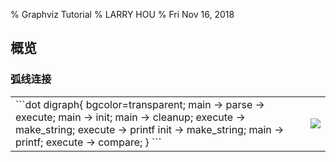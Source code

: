 % Graphviz Tutorial
% LARRY HOU
% Fri Nov 16, 2018

## 概览

### 弧线连接
<table width="100%" height="100%"><tr><td style="vertical-align:top">
```dot
digraph{
    bgcolor=transparent;
	main -> parse -> execute;
	main -> init;
	main -> cleanup;
	execute -> make_string;
	execute -> printf
	init -> make_string;
	main -> printf;
	execute -> compare;
}
```
</td><td style="vertical-align:middle"><img class="plain" src="1-1.svg"/></td></tr></table>

<div class="fragment">
```bash
dot g.dot -Tsvg -o g.svg
```
</div>

### 折线连接
<table width="100%" height="100%"><tr><td style="vertical-align:top">
```dot
digraph{
	bgcolor=transparent;
	splines=polyline;
	main -> parse -> execute;
	main -> init;
	main -> cleanup;
	execute -> make_string;
	execute -> printf
	init -> make_string;
	main -> printf;
	execute -> compare;
}
```
</td><td style="vertical-align:middle"><img class="plain" src="1-2.svg"/></td></tr></table>

### 箭头样式
<table width="100%" height="100%"><tr><td style="vertical-align:top">
```dot
digraph{
	bgcolor=transparent;
	splines=polyline;
	edge[arrowhead=vee];
	main -> parse -> execute;
	main -> init;
	main -> cleanup;
	execute -> make_string;
	execute -> printf
	init -> make_string;
	main -> printf;
	execute -> compare;
}
```
</td><td style="vertical-align:middle"><img class="plain" src="1-3.svg"/></td></tr></table>

### 左右排版
<table width="100%" height="100%"><tr><td style="vertical-align:top">
```dot
digraph{
	bgcolor=transparent;
	splines=polyline;
	rankdir=LR;
	edge[arrowhead=vee];
	main -> parse -> execute;
	main -> init;
	main -> cleanup;
	execute -> make_string;
	execute -> printf
	init -> make_string;
	main -> printf;
	execute -> compare;
}
```
</td><td style="vertical-align:middle"><img class="plain" src="1-4.svg"/></td></tr></table>

### 下上排版
<table width="100%" height="100%"><tr><td style="vertical-align:top">
```dot
digraph{
	bgcolor=transparent;
	splines=polyline;
	rankdir=BT;
	edge[arrowhead=vee];
	main -> parse -> execute;
	main -> init;
	main -> cleanup;
	execute -> make_string;
	execute -> printf
	init -> make_string;
	main -> printf;
	execute -> compare;
}
```
</td><td style="vertical-align:middle"><img class="plain" src="1-5.svg"/></td></tr></table>

### 节点形状
<table width="100%" height="100%"><tr><td style="vertical-align:top">
```dot
digraph{
	bgcolor=transparent;
	splines=polyline;
	edge[arrowhead=vee];
	node[shape=note];
	main -> parse -> execute;
	main -> init;
	main -> cleanup;
	execute -> make_string;
	execute -> printf
	init -> make_string;
	main -> printf;
	execute -> compare;
}
```
</td><td style="vertical-align:middle"><img class="plain" src="1-6.svg"/></td></tr></table>

## 图形/Graph

### 图形定义

<div style="font-size:30px;">图形脚本是个文本文件，`digraph`后面紧跟图形引用名，然后`{}`里面定义图形内容</div>

```dot
digraph {
}
```

### 嵌套图形

```dot
digraph 
{
    subgraph subgraph_name {

    }
}
```

### 复合图形

<div style="font-size:30px;">在复合图形里面设置属性`compound`，然后可以把嵌套图形作为整体来连接</div>
<table width="100%" height="100%"><tr><td style="vertical-align:top">
```dot
digraph
{
	bgcolor=transparent;
    compound=true;
    subgraph cluster0 
	{
      a -> b;
      a -> c;
      b -> d;
      c -> d;
    }
    subgraph cluster1 
	{
		e -> g;
		e -> f; 
	}
    b -> f [lhead=cluster1];
    d -> e;
    c -> g [ltail=cluster0, lhead=cluster1];
    c -> e [ltail=cluster0];
	d -> h;
}
```
</td><td><img class="plain" src="2-1.svg"/></td></tr></table>

### 图形属性

<div style="font-size:30px;">前面用到的`bgcolor`/`compound`/`splines`等都是图形属性</div>
```dot
digraph
{
	bgcolor=transparent;
    compound=true;
}
```

<div style="font-size:30px;">也可以把图形属性设置放到`graph[]`里面</div>
```dot
digraph
{
    graph[bgcolor=transparent, compound=true]
}
```

<div style="font-size:30px;">[更多属性设置](https://graphviz.gitlab.io/_pages/pdf/dotguide.pdf)</div>

## 节点/Node

### 节点形状
<div style="font-size:30px;">流程图的每个节点都一个形状</div>

<div style="overflow: auto;max-height: 450px">
<table width="100%" height="100%">
    <tr>
        <td style="text-align: center;"><img class="plain" src="box.svg"/></td>
        <td style="text-align: center;"><img class="plain" src="polygon.svg"/></td>
        <td style="text-align: center;"><img class="plain" src="ellipse.svg"/></td>
        <td style="text-align: center;"><img class="plain" src="oval.svg"/></td>
    </tr>
    <tr>
        <td style="text-align: center;"><img class="plain" src="circle.svg"/></td>
        <td style="text-align: center;"><img class="plain" src="point.svg"/></td>
        <td style="text-align: center;"><img class="plain" src="egg.svg"/></td>
        <td style="text-align: center;"><img class="plain" src="triangle.svg"/></td>
    </tr>
    <tr>
        <td style="text-align: center;"><img class="plain" src="plaintext.svg"/></td>
        <td style="text-align: center;"><img class="plain" src="plain.svg"/></td>
        <td style="text-align: center;"><img class="plain" src="diamond.svg"/></td>
        <td style="text-align: center;"><img class="plain" src="trapezium.svg"/></td>
    </tr>
    <tr>
        <td style="text-align: center;"><img class="plain" src="parallelogram.svg"/></td>
        <td style="text-align: center;"><img class="plain" src="house.svg"/></td>
        <td style="text-align: center;"><img class="plain" src="pentagon.svg"/></td>
        <td style="text-align: center;"><img class="plain" src="hexagon.svg"/></td>
    </tr>
    <tr>
        <td style="text-align: center;"><img class="plain" src="septagon.svg"/></td>
        <td style="text-align: center;"><img class="plain" src="octagon.svg"/></td>
        <td style="text-align: center;"><img class="plain" src="doublecircle.svg"/></td>
        <td style="text-align: center;"><img class="plain" src="doubleoctagon.svg"/></td>
    </tr>
    <tr>
        <td style="text-align: center;"><img class="plain" src="tripleoctagon.svg"/></td>
        <td style="text-align: center;"><img class="plain" src="invtriangle.svg"/></td>
        <td style="text-align: center;"><img class="plain" src="invtrapezium.svg"/></td>
        <td style="text-align: center;"><img class="plain" src="invhouse.svg"/></td>
    </tr>
    <tr>
        <td style="text-align: center;"><img class="plain" src="Mdiamond.svg"/></td>
        <td style="text-align: center;"><img class="plain" src="Msquare.svg"/></td>
        <td style="text-align: center;"><img class="plain" src="Mcircle.svg"/></td>
        <td style="text-align: center;"><img class="plain" src="rect.svg"/></td>
    </tr>
    <tr>
        <td style="text-align: center;"><img class="plain" src="rectangle.svg"/></td>
        <td style="text-align: center;"><img class="plain" src="square.svg"/></td>
        <td style="text-align: center;"><img class="plain" src="star.svg"/></td>
        <td style="text-align: center;"><img class="plain" src="none.svg"/></td>
    </tr>
    <tr>
        <td style="text-align: center;"><img class="plain" src="underline.svg"/></td>
        <td style="text-align: center;"><img class="plain" src="cylinder.svg"/></td>
        <td style="text-align: center;"><img class="plain" src="note.svg"/></td>
        <td style="text-align: center;"><img class="plain" src="tab.svg"/></td>
    </tr>
    <tr>
        <td style="text-align: center;"><img class="plain" src="folder.svg"/></td>
        <td style="text-align: center;"><img class="plain" src="box3d.svg"/></td>
        <td style="text-align: center;"><img class="plain" src="component.svg"/></td>
        <td style="text-align: center;"><img class="plain" src="promoter.svg"/></td>
    </tr>
    <tr>
        <td style="text-align: center;"><img class="plain" src="cds.svg"/></td>
        <td style="text-align: center;"><img class="plain" src="terminator.svg"/></td>
        <td style="text-align: center;"><img class="plain" src="utr.svg"/></td>
        <td style="text-align: center;"><img class="plain" src="primersite.svg"/></td>
    </tr>
    <tr>
        <td style="text-align: center;"><img class="plain" src="restrictionsite.svg"/></td>
        <td style="text-align: center;"><img class="plain" src="fivepoverhang.svg"/></td>
        <td style="text-align: center;"><img class="plain" src="threepoverhang.svg"/></td>
        <td style="text-align: center;"><img class="plain" src="noverhang.svg"/></td>
    </tr>
    <tr>
        <td style="text-align: center;"><img class="plain" src="assembly.svg"/></td>
        <td style="text-align: center;"><img class="plain" src="signature.svg"/></td>
        <td style="text-align: center;"><img class="plain" src="insulator.svg"/></td>
        <td style="text-align: center;"><img class="plain" src="ribosite.svg"/></td>
    </tr>
    <tr>
        <td style="text-align: center;"><img class="plain" src="rnastab.svg"/></td>
        <td style="text-align: center;"><img class="plain" src="proteasesite.svg"/></td>
        <td style="text-align: center;"><img class="plain" src="proteinstab.svg"/></td>
        <td style="text-align: center;"><img class="plain" src="rpromoter.svg"/></td>
    </tr>
    <tr>
        <td style="text-align: center;"><img class="plain" src="rarrow.svg"/></td>
        <td style="text-align: center;"><img class="plain" src="larrow.svg"/></td>
        <td style="text-align: center;"><img class="plain" src="lpromoter.svg"/></td>
    </tr>
</table>
</div>

### 定制多边形

<table width="100%" height="100%"><tr><td style="vertical-align:top">
```dot
digraph {
	bgcolor=transparent;
	g1[shape=polygon, sides=5, regular=true]
	g2[shape=polygon, sides=5, regular=true]
	g3[shape=polygon, sides=5, regular=true, peripheries=2]
	g4[shape=polygon, sides=5, regular=true, peripheries=3]
	g5[shape=polygon, sides=5, regular=true, peripheries=4]
	g6[shape=polygon, sides=6, regular=true, peripheries=2]
	g7[shape=polygon, sides=7, regular=true]
	g8[shape=polygon, sides=8, regular=true]
	g9[shape=polygon, sides=9, regular=true]
	g10[shape=polygon, sides=10, regular=true, peripheries=6]
	a1[shape=polygon, sides=4, distortion=0.5]
	a2[shape=polygon, sides=4, skew=0.5]
	g1 -> {g2,g3,g4,g5}
	g3 -> {g6, g7}
	g6 -> {g8, g9, g10}
	g7 -> a1 -> a2;
}
```
</td><td style="vertical-align:middle"><img class="plain" src="3-2.svg"/></td></tr></table>

### 连接方位

<table width="100%" height="100%"><tr><td style="vertical-align:top">
```dot
digraph
{
	bgcolor=transparent;
	edge[arrowhead=vee];
	node[shape=note, tailport=n];
	main -> parse -> execute;
	main:se -> init:n;
	main -> cleanup;
	execute -> make_string[tailport=sw];
	execute -> printf[tailport=nw, headport=nw]
	init:e -> make_string:e;
	main -> printf[headport=s];
	execute -> compare;
}
```
</td><td style="vertical-align:middle"><img class="plain" src="3-4.svg"/></td></tr></table>

### 表格图形

<table width="100%" height="100%"><tr><td style="vertical-align:top">
```dot
digraph 
{
	bgcolor=transparent;
	node [shape=record];
	struct1 [shape=record, 
		label="<f0> left|<f1> mid\ dle|<f2> right"];
	struct2 [shape=record,
		label="<f0> one|<f1> two"];
	struct3 [shape=record,
		label="hello\nworld |{ b |{c|<here> d|e}| f}| g | h"];
	struct1 -> struct2;
	struct1 -> struct3;
 }
```
</td><td style="vertical-align:middle"><img class="plain" src="3-3.svg"/></td></tr></table>

### 排列规则

<div style="font-size:30px">node属性设置shape=record，同时label属性里面添加竖线`|`分割的单元格，使用花括号`{}`可以增加嵌套表格，默认为横排，奇数次嵌套表示竖排，偶数次嵌套表示横排</div>

<table width="100%" height="100%"><tr><td style="vertical-align:top">
```dot
digraph 
{
	bgcolor=transparent;
	node [shape=record, 
        fontname="Baskerville"];
	table [shape=record,
        label="0|A|{1|B|{2|C|{3|D|{4|E|F|G}|H|I}|J|K}|L|M}|N|O"];
}
```
</td><td style="vertical-align:middle"><img class="plain" src="t.svg"/></td></tr></table>



### 表格锚点 1/3

<table width="100%" height="100%"><tr><td style="vertical-align:top">
```dot
digraph
{
	bgcolor=transparent;
	node [shape = record,height=.1];
	node0[label = "<f0> |<f1> G|<f2> "];
	node1[label = "<f0> |<f1> E|<f2> "];
	node2[label = "<f0> |<f1> B|<f2> "];
	node3[label = "<f0> |<f1> F|<f2> "];
	node4[label = "<f0> |<f1> R|<f2> "];
	node5[label = "<f0> |<f1> H|<f2> "];
	node6[label = "<f0> |<f1> Y|<f2> "];
	node7[label = "<f0> |<f1> A|<f2> "];
	node8[label = "<f0> |<f1> C|<f2> "];
	"node0":f2 -> "node4":f1;
	"node0":f0 -> "node1":f1;
	"node1":f0 -> "node2":f1;
	"node1":f2 -> "node3":f1;
	"node2":f2 -> "node8":f1;
	"node2":f0 -> "node7":f1;
	"node4":f2 -> "node6":f1;
	"node4":f0 -> "node5":f1;
}
```
</td><td style="vertical-align:middle"><img class="plain" src="3-5.svg"/></td></tr></table>

### 表格锚点 2/3

<table width="100%" height="100%"><tr><td style="vertical-align:top">
```dot
digraph 
{
	bgcolor=transparent;
	node [shape=record];
	struct1 [shape=record,
        label="<f0> left|<f1> middle|<f2> right"];
	struct2 [shape=record,
        label="<f0> one|<f1> two"];
	struct3 [shape=record,
        label="hello\nworld |{ b |{c|<here> d|e}| f}| g | h"];
	struct1:f1 -> struct2:f0;
	struct1:f2 -> struct3:here;
}
```
</td><td style="vertical-align:middle"><img class="plain" src="3-6.svg"/></td></tr></table>

### 表格锚点 3/3

<table width="100%" height="100%"><tr><td style="vertical-align:top">
```dot
digraph
{
	bgcolor=transparent;
	nodesep=.05;
	rankdir=LR;
	node [shape=record,width=.1,height=.1];

	node0 [label = 
        "<f0> |<f1> |<f2> |<f3> |<f4> |<f5> |<f6> | ",
        height=2.5];
	node [width = 1.5];
	node1 [label = "{<n> n14 | 719 |<p> }"];
	node2 [label = "{<n> a1  | 805 |<p> }"];
	node3 [label = "{<n> i9  | 718 |<p> }"];
	node4 [label = "{<n> e5  | 989 |<p> }"];
	node5 [label = "{<n> t20|959|<p>}"];
	node6 [label = "{<n> o15|794|<p>}"];
	node7 [label = "{<n> s19|659|<p>}"];
	
	node0:f0 -> node1:n;
	node0:f1 -> node2:n;
	node0:f2 -> node3:n;
	node0:f5 -> node4:n;
	node0:f6 -> node5:n;
	node2:p -> node6:n;
	node4:p -> node7:n;
 }

```
</td><td style="vertical-align:middle"><img class="plain" src="3-7.svg"/></td></tr></table>


### 节点属性[上]

<div style="font-size:30px;">类似图形属性，节点属性设置放到`node[]`里面</div>

<table width="100%" height="100%"><tr><td style="vertical-align:top">
```dot
digraph
{
	bgcolor=transparent;
    compound=true;
	node[shape=octagon]
    subgraph cluster0 
	{
      a -> b;
      a -> c;
      b -> d;
      c -> d;
    }
    subgraph cluster1 
	{
		e -> g;
		e -> f; 
	}
    b -> f [lhead=cluster1];
    d -> e;
    c -> g [ltail=cluster0, lhead=cluster1];
    c -> e [ltail=cluster0];
	d -> h;
}
```
</td><td style="vertical-align:middle"><img class="plain" src="3-1.svg"/></td></tr></table>

<div style="font-size:30px;">[更多属性设置](https://graphviz.gitlab.io/_pages/pdf/dotguide.pdf)</div>

### 节点属性[下]

- `node[]`定义的属性影响之后的节点属性
- 单个节点后添加方括号`[]`可以覆盖覆盖`node`定义的属性
- `node[]`属性可以重复出现，后定义的属性覆盖之前的属性

## 线条/Edge

### 箭头样式

<div style="overflow: auto;max-height: 450px">
<table width="100%" height="100%">
    <tr>
        <td style="text-align: center;"><img class="plain" src="arrow_box.svg"/></td>
        <td style="text-align: center;"><img class="plain" src="arrow_rbox.svg"/></td>
        <td style="text-align: center;"><img class="plain" src="arrow_lbox.svg"/></td>
        <td style="text-align: center;"><img class="plain" src="arrow_obox.svg"/></td>
    </tr>
    <tr>
        <td style="text-align: center;"><img class="plain" src="arrow_crow.svg"/></td>
        <td style="text-align: center;"><img class="plain" src="arrow_rcrow.svg"/></td>
        <td style="text-align: center;"><img class="plain" src="arrow_lcrow.svg"/></td>
        <td style="text-align: center;"><img class="plain" src="arrow_curve.svg"/></td>
    </tr>
    <tr>
        <td style="text-align: center;"><img class="plain" src="arrow_rcurve.svg"/></td>
        <td style="text-align: center;"><img class="plain" src="arrow_lcurve.svg"/></td>
        <td style="text-align: center;"><img class="plain" src="arrow_diamond.svg"/></td>
        <td style="text-align: center;"><img class="plain" src="arrow_rdiamond.svg"/></td>
    </tr>
    <tr>
        <td style="text-align: center;"><img class="plain" src="arrow_ldiamond.svg"/></td>
        <td style="text-align: center;"><img class="plain" src="arrow_odiamond.svg"/></td>
        <td style="text-align: center;"><img class="plain" src="arrow_dot.svg"/></td>
        <td style="text-align: center;"><img class="plain" src="arrow_odot.svg"/></td>
    </tr>
    <tr>
        <td style="text-align: center;"><img class="plain" src="arrow_icurve.svg"/></td>
        <td style="text-align: center;"><img class="plain" src="arrow_ricurve.svg"/></td>
        <td style="text-align: center;"><img class="plain" src="arrow_licurve.svg"/></td>
        <td style="text-align: center;"><img class="plain" src="arrow_oicurve.svg"/></td>
    </tr>
    <tr>
        <td style="text-align: center;"><img class="plain" src="arrow_inv.svg"/></td>
        <td style="text-align: center;"><img class="plain" src="arrow_none.svg"/></td>
        <td style="text-align: center;"><img class="plain" src="arrow_rnone.svg"/></td>
        <td style="text-align: center;"><img class="plain" src="arrow_lnone.svg"/></td>
    </tr>
    <tr>
        <td style="text-align: center;"><img class="plain" src="arrow_onone.svg"/></td>
        <td style="text-align: center;"><img class="plain" src="arrow_normal.svg"/></td>
        <td style="text-align: center;"><img class="plain" src="arrow_rnormal.svg"/></td>
        <td style="text-align: center;"><img class="plain" src="arrow_lnormal.svg"/></td>
    </tr>
    <tr>
        <td style="text-align: center;"><img class="plain" src="arrow_tee.svg"/></td>
        <td style="text-align: center;"><img class="plain" src="arrow_rtee.svg"/></td>
        <td style="text-align: center;"><img class="plain" src="arrow_ltee.svg"/></td>
        <td style="text-align: center;"><img class="plain" src="arrow_vee.svg"/></td>
    </tr>
</table>
</div>

### 线条属性

<div style="font-size:30px;">线条属性设置放到`edge[]`里面</div>

<table width="100%" height="100%"><tr><td style="vertical-align:top">
```dot
digraph {
	bgcolor=transparent;
    edge[arrowhead="diamond"]
    subgraph cluster0 {
        color=black;
		style=dotted;
        a0 -> a1 -> a2 -> a3;
        label = "process #1";
    }
    subgraph cluster1 {
        node [style=filled];
        b0 -> b1 -> b2 -> b3;
        label = "process #2";
        color=blue;
		style=dotted;
    }
    start -> a0;
    start -> b0;
    a1 -> b3;
    b2 -> a3;
    a3 -> a0;
    a3 -> end;
    b3 -> end;
    start [shape=Mdiamond];
    end [shape=Msquare];
}
```
</td><td style="vertical-align:middle"><img class="plain" src="4-1.svg"/></td></tr></table>

<div style="font-size:30px;">[更多属性设置](https://graphviz.gitlab.io/_pages/pdf/dotguide.pdf)</div>


